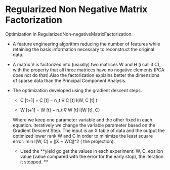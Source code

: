 # Regularized Non Negative Matrix Factorization
Optimization in RegularizedΝon-negativeΜatrixFactorization. 
- A feature engineering algorithm reducing the number of features while retaining the basis information necessary to reconstruct the original data.
- A matrix V is factorized into (usually) two matrices W and H (i call it C), with the property that all three matrices have no negative elements (PCA does not do that).Also the factorization explains better the dimensions of sparse data than the Principal Component Analysis.
- The optimization developed using the gradient descent steps.
    
    - C [t+1] = C [t] − n_t ∇ C [t] l(W, C [t] )
    
    - W [t+1] = W [t] − n_t ∇ W [t] l(W [t], C)
    
    Where we keep one parameter variable and the other fixed in each equation. Iteratively we change the variable parameter based on the Gradient Descent Step. 
    The input is an X table of data and the output the optimized lower rank W and C in order to minimize the least square error: min l(W, C) = ∥X − WC∥^2  (
    the projection).
    - Used the **yield go get the values in each experiment:   W, C, epsilon value (value compared with the error for the early stop), the iteration it stopped. **

